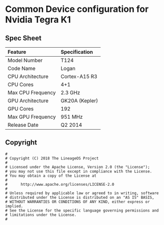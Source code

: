 # Common Device configuration for Nvidia Tegra K1

## Spec Sheet
| Feature                 | Specification                     |
| :---------------------- | :-------------------------------- |
| Model Number            | T124                              |
| Code Name               | Logan                             |
| CPU Architecture        | Cortex-A15 R3                     |
| CPU Cores               | 4+1                               |
| Max CPU Frequency       | 2.3 GHz                           |
| GPU Architecture        | GK20A (Kepler)                    |
| GPU Cores               | 192                               |
| Max GPU Frequency       | 951 MHz                           |
| Release Date            | Q2 2014                           |

## Copyright

```
#
# Copyright (C) 2018 The LineageOS Project
#
# Licensed under the Apache License, Version 2.0 (the "License");
# you may not use this file except in compliance with the License.
# You may obtain a copy of the License at
#
#      http://www.apache.org/licenses/LICENSE-2.0
#
# Unless required by applicable law or agreed to in writing, software
# distributed under the License is distributed on an "AS IS" BASIS,
# WITHOUT WARRANTIES OR CONDITIONS OF ANY KIND, either express or implied.
# See the License for the specific language governing permissions and
# limitations under the License.
#
```
